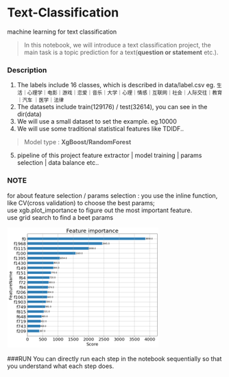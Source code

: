 # Text-Classification
machine learning for text classification
>In this notebook, we will introduce a text classification project, the main task is a topic prediction for a text(**question or statement** etc.).<br>

### Description
1. The labels include 16 classes, which is described in data/label.csv
 eg. <small>生活｜心理学｜电影｜游戏｜恋爱｜音乐｜大学｜心理｜情感｜互联网｜社会｜人际交往｜教育｜汽车	｜医学｜法律</small>
2. The datasets include train(129176) / test(32614), you can see in the dir(data)<br>
3. We will use a small dataset to set the example. eg.10000<br>
4. We will use some traditional statistical features like TDIDF..<br>
>Model type : **XgBoost/RandomForest**
5. pipeline of this project
feature extractor | model training | params selection  | data balance etc..

### NOTE
for about feature selection / params selection :
you use the inline function, like CV(cross validation) to choose the best params; <br>use xgb.plot_importance to figure out the most important feature.<br> use grid search to find a beet params

<img src="./images/feature.png" width="70%" height="70%">

###RUN
You can directly run each step in the notebook sequentially so that you understand what each step does.
